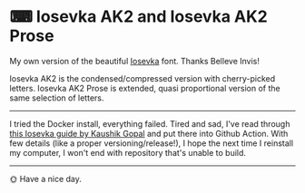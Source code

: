 # ⌨ Iosevka AK2 and Iosevka AK2 Prose

My own version of the beautiful [Iosevka](https://github.com/be5invis/Iosevka/) font. Thanks Belleve Invis!

Iosevka AK2 is the condensed/compressed version with cherry-picked letters. Iosevka AK2 Prose is extended, quasi proportional version of the same selection of letters.

---

I tried the Docker install, everything failed. Tired and sad, I've read through [this Iosevka guide by Kaushik Gopal](https://blog.jkl.gg/build-iosevka-font-mac-os/) and put there into Github Action. With few details (like a proper versioning/release!), I hope the next time I reinstall my computer, I won't end with repository that's unable to build.

---

🌞 Have a nice day.